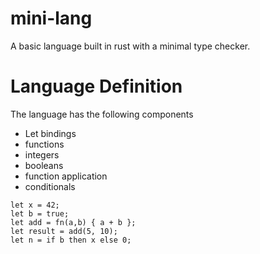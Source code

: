 # mini-lang

A basic language built in rust with a minimal type checker.


# Language Definition

The language has the following components
- Let bindings
- functions
- integers
- booleans
- function application
- conditionals

```
let x = 42;
let b = true;
let add = fn(a,b) { a + b };
let result = add(5, 10);
let n = if b then x else 0;
```

